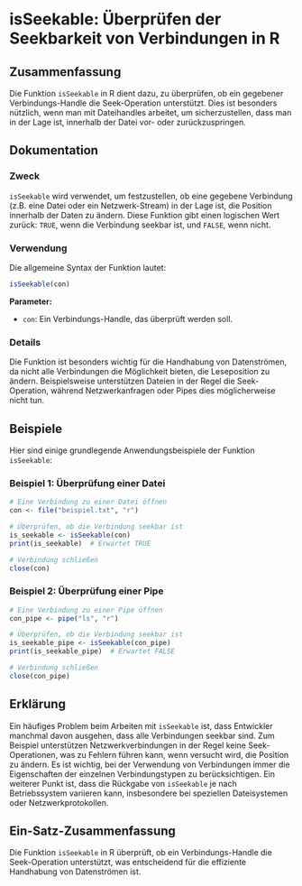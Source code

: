 <!--
Meta Description: # isSeekable: Überprüfen der Seekbarkeit von Verbindungen in R ## Zusammenfassung Die Funktion `isSeekable` in R dient dazu, zu überprüfen, ob ein geg...
Meta Keywords: die, der, ist, isseekable, verbindung
-->

# isSeekable: Überprüfen der Seekbarkeit von Verbindungen in R

## Zusammenfassung
Die Funktion `isSeekable` in R dient dazu, zu überprüfen, ob ein gegebener Verbindungs-Handle die Seek-Operation unterstützt. Dies ist besonders nützlich, wenn man mit Dateihandles arbeitet, um sicherzustellen, dass man in der Lage ist, innerhalb der Datei vor- oder zurückzuspringen.

## Dokumentation
### Zweck
`isSeekable` wird verwendet, um festzustellen, ob eine gegebene Verbindung (z.B. eine Datei oder ein Netzwerk-Stream) in der Lage ist, die Position innerhalb der Daten zu ändern. Diese Funktion gibt einen logischen Wert zurück: `TRUE`, wenn die Verbindung seekbar ist, und `FALSE`, wenn nicht.

### Verwendung
Die allgemeine Syntax der Funktion lautet:

```R
isSeekable(con)
```

**Parameter:**
- `con`: Ein Verbindungs-Handle, das überprüft werden soll.

### Details
Die Funktion ist besonders wichtig für die Handhabung von Datenströmen, da nicht alle Verbindungen die Möglichkeit bieten, die Leseposition zu ändern. Beispielsweise unterstützen Dateien in der Regel die Seek-Operation, während Netzwerkanfragen oder Pipes dies möglicherweise nicht tun.

## Beispiele
Hier sind einige grundlegende Anwendungsbeispiele der Funktion `isSeekable`:

### Beispiel 1: Überprüfung einer Datei
```R
# Eine Verbindung zu einer Datei öffnen
con <- file("beispiel.txt", "r")

# Überprüfen, ob die Verbindung seekbar ist
is_seekable <- isSeekable(con)
print(is_seekable)  # Erwartet TRUE

# Verbindung schließen
close(con)
```

### Beispiel 2: Überprüfung einer Pipe
```R
# Eine Verbindung zu einer Pipe öffnen
con_pipe <- pipe("ls", "r")

# Überprüfen, ob die Verbindung seekbar ist
is_seekable_pipe <- isSeekable(con_pipe)
print(is_seekable_pipe)  # Erwartet FALSE

# Verbindung schließen
close(con_pipe)
```

## Erklärung
Ein häufiges Problem beim Arbeiten mit `isSeekable` ist, dass Entwickler manchmal davon ausgehen, dass alle Verbindungen seekbar sind. Zum Beispiel unterstützen Netzwerkverbindungen in der Regel keine Seek-Operationen, was zu Fehlern führen kann, wenn versucht wird, die Position zu ändern. Es ist wichtig, bei der Verwendung von Verbindungen immer die Eigenschaften der einzelnen Verbindungstypen zu berücksichtigen. Ein weiterer Punkt ist, dass die Rückgabe von `isSeekable` je nach Betriebssystem variieren kann, insbesondere bei speziellen Dateisystemen oder Netzwerkprotokollen.

## Ein-Satz-Zusammenfassung
Die Funktion `isSeekable` in R überprüft, ob ein Verbindungs-Handle die Seek-Operation unterstützt, was entscheidend für die effiziente Handhabung von Datenströmen ist.